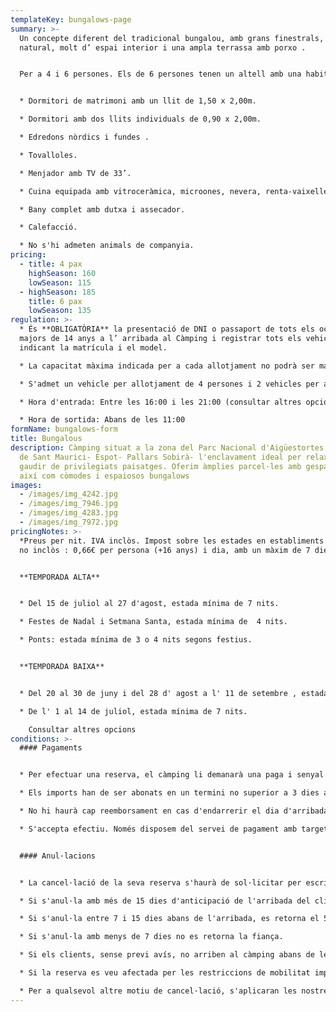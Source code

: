 ```yaml
---
templateKey: bungalows-page
summary: >-
  Un concepte diferent del tradicional bungalou, amb grans finestrals, bona llum
  natural, molt d’ espai interior i una ampla terrassa amb porxo .


  Per a 4 i 6 persones. Els de 6 persones tenen un altell amb una habitació més.


  * Dormitori de matrimoni amb un llit de 1,50 x 2,00m.

  * Dormitori amb dos llits individuals de 0,90 x 2,00m.

  * Edredons nòrdics i fundes .

  * Tovalloles.

  * Menjador amb TV de 33’.

  * Cuina equipada amb vitroceràmica, microones, nevera, renta-vaixelles, cafetera Nespreso, torradora, espremedor, batedora, parament i vaixella.

  * Bany complet amb dutxa i assecador.

  * Calefacció.

  * No s'hi admeten animals de companyia.
pricing:
  - title: 4 pax
    highSeason: 160
    lowSeason: 115
  - highSeason: 185
    title: 6 pax
    lowSeason: 135
regulation: >-
  * És **OBLIGATÒRIA** la presentació de DNI o passaport de tots els ocupants
  majors de 14 anys a l’ arribada al Càmping i registrar tots els vehicles,
  indicant la matrícula i el model.

  * La capacitat màxima indicada per a cada allotjament no podrà ser mai superada sense autorització.

  * S'admet un vehicle per allotjament de 4 persones i 2 vehicles per allotjament de 6 persones inclosos en el preu. Tot vehicle suplementari haurà de ser registrat i abonat segons tarifa en vigor.

  * Hora d'entrada: Entre les 16:00 i les 21:00 (consultar altres opcions).

  * Hora de sortida: Abans de les 11:00
formName: bungalows-form
title: Bungalous
description: Càmping situat a la zona del Parc Nacional d'Aigüestortes i Estany
  de Sant Maurici- Espot- Pallars Sobirà- l'enclavament ideal per relaxar-se i
  gaudir de privilegiats paisatges. Oferim àmplies parcel·les amb gespa i ombra,
  així com còmodes i espaiosos bungalows
images:
  - /images/img_4242.jpg
  - /images/img_7946.jpg
  - /images/img_4283.jpg
  - /images/img_7972.jpg
pricingNotes: >-
  *Preus per nit. IVA inclòs. Impost sobre les estades en establiments turístics
  no inclòs : 0,66€ per persona (+16 anys) i dia, amb un màxim de 7 dies.*


  **TEMPORADA ALTA**


  * Del 15 de juliol al 27 d'agost, estada mínima de 7 nits.

  * Festes de Nadal i Setmana Santa, estada mínima de  4 nits.

  * Ponts: estada mínima de 3 o 4 nits segons festius.


  **TEMPORADA BAIXA**


  * Del 20 al 30 de juny i del 28 d' agost a l' 11 de setembre , estada mínima de 4 nits.

  * De l' 1 al 14 de juliol, estada mínima de 7 nits.

    Consultar altres opcions
conditions: >-
  #### Pagaments


  * Per efectuar una reserva, el càmping li demanarà una paga i senyal que, depenent de la temporada, pot arribar a ser del 40% sobre el total de l'estada.

  * Els imports han de ser abonats en un termini no superior a 3 dies a comptar de la data de la sol·licitud i es realitzaran mitjançant transferència al compte que es comunicarà en el moment de formalitzar la reserva. La quantitat restant es liquidarà a l'arribada al càmping.

  * No hi haurà cap reemborsament en cas d'endarrerir el dia d'arribada o anticipar el dia de sortida.

  * S'accepta efectiu. Només disposem del servei de pagament amb targeta durant els mesos de Juliol i Agost. Existeix també la possibilitat de realitzar una transferència bancària .


  #### Anul·lacions


  * La cancel·lació de la seva reserva s'haurà de sol·licitar per escrit mitjançant correu electrònic a *[info@campinglamola.com](mailto:info@campinglamola.com)*

  * Si s'anul·la amb més de 15 dies d'anticipació de l'arribada del client, es retorna el 90% de la fiança.

  * Si s'anul·la entre 7 i 15 dies abans de l'arribada, es retorna el 50% de la fiança.

  * Si s'anul·la amb menys de 7 dies no es retorna la fiança.

  * Si els clients, sense previ avís, no arriben al càmping abans de les 21:00 h. del dia d'arribada, s'entendrà cancel·lada la reserva.

  * Si la reserva es veu afectada per les restriccions de mobilitat imposades pel Govern en relació al Covid-19, es reemborsarà el 100% del dipòsit entregat. 

  * Per a qualsevol altre motiu de cancel·lació, s'aplicaran les nostres Condicions Generals d'anul·lació.
---
```

